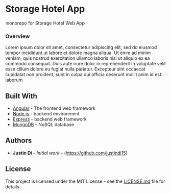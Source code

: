 # Storage Hotel App

monorepo for Storage Hotel Web App

### Overview

Lorem ipsum dolor sit amet, consectetur adipiscing elit, sed do eiusmod tempor incididunt ut labore et dolore magna aliqua. Ut enim ad minim veniam, quis nostrud exercitation ullamco laboris nisi ut aliquip ex ea commodo consequat. Duis aute irure dolor in reprehenderit in voluptate velit esse cillum dolore eu fugiat nulla pariatur. Excepteur sint occaecat cupidatat non proident, sunt in culpa qui officia deserunt mollit anim id est laborum

## Built With

* [Angular](https://angular.io/) - The frontend web framework
* [Node.js](https://nodejs.org) - backend environment
* [Express](hhttps://expressjs.com/) - backend web framework
* [MongoDB](https://www.mongodb.com/) - NoSQL database


## Authors

* **Justin Di** - *Initial work* - (https://github.com/justindi15)


## License

This project is licensed under the MIT License - see the [LICENSE.md](LICENSE.md) file for details
